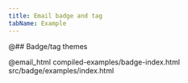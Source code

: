 ```yaml
---
title: Email badge and tag
tabName: Example
---
```


@## Badge/tag themes

@email_html compiled-examples/badge-index.html src/badge/examples/index.html
